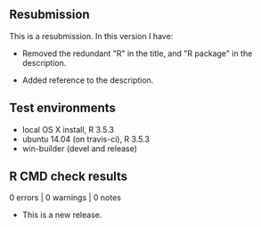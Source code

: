 ## Resubmission
This is a resubmission. In this version I have:

* Removed the redundant "R" in the title, and "R package" in the 
description.

* Added reference to the description.

## Test environments
* local OS X install, R 3.5.3
* ubuntu 14.04 (on travis-ci), R 3.5.3
* win-builder (devel and release)

## R CMD check results

0 errors | 0 warnings | 0 notes

* This is a new release.
